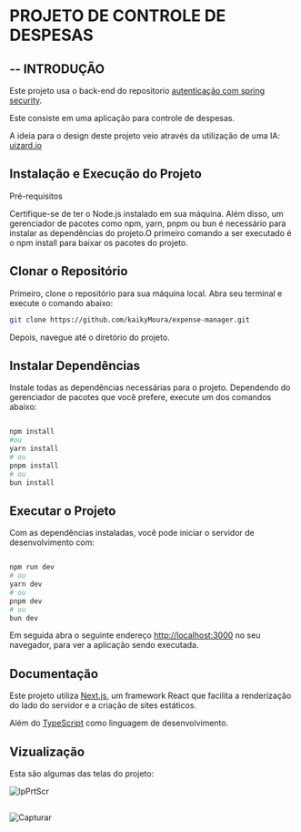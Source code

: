 # PROJETO DE CONTROLE DE DESPESAS #


## -- INTRODUÇÃO
Este projeto usa o back-end do repositorio [autenticação com spring security](https://github.com/kaikyMoura/autenticacao---spring-Security).

Este consiste em uma aplicação para controle de despesas.

A ideia para o design deste projeto veio através da utilização de uma IA: [uizard.io](https://uizard.io/)

## Instalação e Execução do Projeto

Pré-requisitos

Certifique-se de ter o Node.js instalado em sua máquina. Além disso, um gerenciador de pacotes como npm, yarn, pnpm ou bun é necessário para instalar as dependências do projeto.O primeiro comando a ser executado é o npm install para baixar os pacotes do projeto.


## Clonar o Repositório

Primeiro, clone o repositório para sua máquina local. Abra seu terminal e execute o comando abaixo:

```bash
git clone https://github.com/kaikyMoura/expense-manager.git
```

Depois, navegue até o diretório do projeto.


## Instalar Dependências

Instale todas as dependências necessárias para o projeto. Dependendo do gerenciador de pacotes que você prefere, execute um dos comandos abaixo:

```bash

npm install
#ou
yarn install
# ou
pnpm install
# ou
bun install

```


## Executar o Projeto

Com as dependências instaladas, você pode iniciar o servidor de desenvolvimento com:
```bash

npm run dev
# ou
yarn dev
# ou
pnpm dev
# ou
bun dev

```


Em seguida abra o seguinte endereço [http://localhost:3000](http://localhost:3000) no seu navegador, para ver a aplicação sendo executada.


## Documentação
Este projeto utiliza [Next.js](https://nextjs.org/), um framework React que facilita a renderização do lado do servidor e a criação de sites estáticos.

Além do [TypeScript](https://www.typescriptlang.org/) como linguagem de desenvolvimento.

## Vizualização
Esta são algumas das telas do projeto:

![lpPrtScr](https://github.com/user-attachments/assets/b5fff5b6-0d56-4cc6-86ca-e315730474b2)

##

![Capturar](https://github.com/user-attachments/assets/29c626ff-14a9-463d-9f03-5811e5aa6954)

